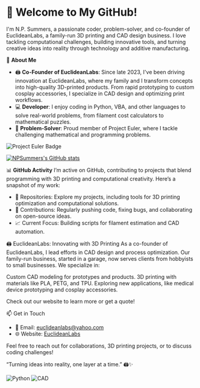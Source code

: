 # 👋 **Welcome to My GitHub!**
I'm N.P. Summers, a passionate coder, problem-solver, and co-founder of EuclideanLabs, a family-run 3D printing and CAD design business. I love tackling computational challenges, building innovative tools, and turning creative ideas into reality through technology and additive manufacturing.

🚀 **About Me**

- 🖨️ **Co-Founder of EuclideanLabs**: Since late 2023, I've been driving innovation at EuclideanLabs, where my family and I transform concepts into high-quality 3D-printed products. From rapid prototyping to custom cosplay accessories, I specialize in CAD design and optimizing print workflows.
- 💻 **Developer**: I enjoy coding in Python, VBA, and other languages to solve real-world problems, from filament cost calculators to mathematical puzzles.
- 🧩 **Problem-Solver**: Proud member of Project Euler, where I tackle challenging mathematical and programming problems.

![Project Euler Badge](https://projecteuler.net/profile/NPSummers.png)

[![NPSummers's GitHub stats](https://github-readme-stats.vercel.app/api?username=NPSummers)](https://github.com/anuraghazra/github-readme-stats)

📊 **GitHub Activity**
I’m active on GitHub, contributing to projects that blend programming with 3D printing and computational creativity. Here’s a snapshot of my work:


- 🔧 Repositories: Explore my projects, including tools for 3D printing optimization and computational solutions.
- 🌟 Contributions: Regularly pushing code, fixing bugs, and collaborating on open-source ideas.
- 📈 Current Focus: Building scripts for filament estimation and CAD automation.


🖨️ EuclideanLabs: Innovating with 3D Printing
As a co-founder of EuclideanLabs, I lead efforts in CAD design and process optimization. Our family-run business, started in a garage, now serves clients from hobbyists to small businesses. We specialize in:

Custom CAD modeling for prototypes and products.
3D printing with materials like PLA, PETG, and TPU.
Exploring new applications, like medical device prototyping and cosplay accessories.

Check out our website to learn more or get a quote!

📫 Get in Touch

- 📧 Email: euclideanlabs@yahoo.com
- 🌐 Website: [EuclideanLabs](https://euclideanlabsllc.com/)


Feel free to reach out for collaborations, 3D printing projects, or to discuss coding challenges!

“Turning ideas into reality, one layer at a time.” 🖨️✨

![Python](https://img.shields.io/badge/-Python-3776AB?logo=python)
![CAD](https://img.shields.io/badge/-AutoCAD-FF0000?logo=autodesk)
